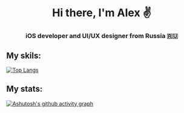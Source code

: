 <h1 align="center">Hi there, I'm Alex ✌️</h1>

<h3 align="center">iOS developer and UI/UX designer from Russia 🇷🇺</h3>

<h2 align="left">My skils:</h2>

[![Top Langs](https://github-readme-stats.vercel.app/api/top-langs/?username=alexstmefan&layout=compact)](https://github.com/anuraghazra/github-readme-stats)

<h2 align="left">My stats:</h2>

[![Ashutosh's github activity graph](https://activity-graph.herokuapp.com/graph?username=alexstmefan&theme=xcode)](https://github.com/ashutosh00710/github-readme-activity-graph)
